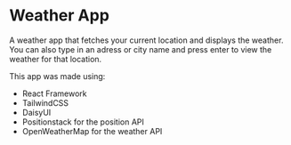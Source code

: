 # Weather App

A weather app that fetches your current location and displays the weather.
You can also type in an adress or city name and press enter to view the weather for that location.

This app was made using:
  - React Framework
  - TailwindCSS
  - DaisyUI
  - Positionstack for the position API
  - OpenWeatherMap for the weather API
